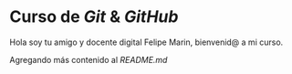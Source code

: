 # Curso de _Git_ & _GitHub_

Hola soy tu amigo y docente digital Felipe Marin, bienvenid@ a mi curso.

Agregando más contenido al _README.md_